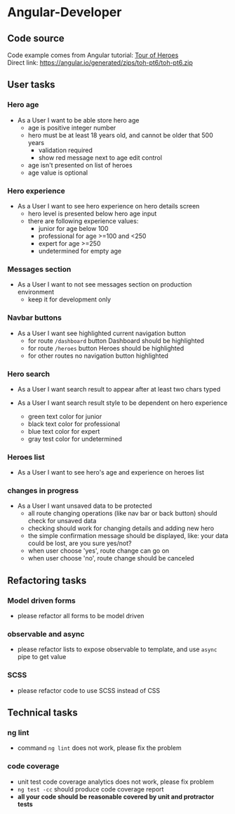 # Angular-Developer

## Code source
Code example comes from Angular tutorial: [Tour of Heroes](https://angular.io/tutorial)<br>
Direct link: https://angular.io/generated/zips/toh-pt6/toh-pt6.zip

## User tasks

### Hero age

- As a User I want to be able store hero age
  - age is positive integer number
  - hero must be at least 18 years old, and cannot be older that 500 years
    - validation required
    - show red message next to age edit control
  - age isn't presented on list of heroes
  - age value is optional
  
### Hero experience

- As a User I want to see hero experience on hero details screen
  - hero level is presented below hero age input
  - there are following experience values:
    - junior for age below 100
    - professional for age >=100 and <250
    - expert for age >=250
    - undetermined for empty age
    
### Messages section
- As a User I want to not see messages section on production environment
  - keep it for development only
  
### Navbar buttons
- As a User I want see highlighted current navigation button
  - for route `/dashboard` button Dashboard should be highlighted
  - for route `/heroes` button Heroes should be highlighted
  - for other routes no navigation button highlighted

### Hero search
- As a User I want search result to appear after at least two chars typed

- As a User I want search result style to be dependent on hero experience
  - green text color for junior
  - black text color for professional
  - blue  text color for expert
  - gray test color for undetermined

### Heroes list
- As a User I want to see hero's age and experience on heroes list

### changes in progress
- As a User I want unsaved data to be protected 
  - all route changing operations (like nav bar or back button) should check for unsaved data
  - checking should work for changing details and adding new hero
  - the simple confirmation message should be displayed, like: your data could be lost, are you sure yes/not?
  - when user choose 'yes', route change can go on
  - when user choose 'no', route change should be canceled

## Refactoring tasks

### Model driven forms
- please refactor all forms to be model driven

### observable and async
- please refactor lists to expose observable to template, and use `async` pipe to get value

### SCSS
- please refactor code to use SCSS instead of CSS

## Technical tasks

### ng lint
- command `ng lint` does not work, please fix the problem

### code coverage
- unit test code coverage analytics does not work, please fix problem
- `ng test -cc` should produce code coverage report
- **all your code should be reasonable covered by unit and protractor tests**
